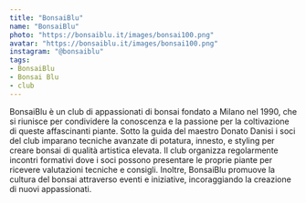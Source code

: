 ```yaml
---
title: "BonsaiBlu"
name: "BonsaiBlu"
photo: "https://bonsaiblu.it/images/bonsai100.png"
avatar: "https://bonsaiblu.it/images/bonsai100.png"
instagram: "@bonsaiblu"
tags:
- BonsaiBlu
- Bonsai Blu
- club
---
```

BonsaiBlu è un club di appassionati di bonsai fondato a Milano nel 1990, che si riunisce per condividere la conoscenza e la passione per la coltivazione di queste affascinanti piante. Sotto la guida del maestro Donato Danisi i soci del club imparano tecniche avanzate di potatura, innesto, e styling per creare bonsai di qualità artistica elevata. Il club organizza regolarmente incontri formativi dove i soci possono presentare le proprie piante per ricevere valutazioni tecniche e consigli. Inoltre, BonsaiBlu promuove la cultura del bonsai attraverso eventi e iniziative, incoraggiando la creazione di nuovi appassionati.
